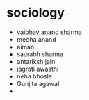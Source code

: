 # sociology
- vaibhav anand sharma
- medha anand
- aiman 
- saurabh sharma 
- antariksh jain
- jagrati awasthi
- neha bhosle
- Gunjita agawal
- 